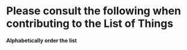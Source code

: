# Please consult the following when contributing to the List of Things

#### Alphabetically order the list
